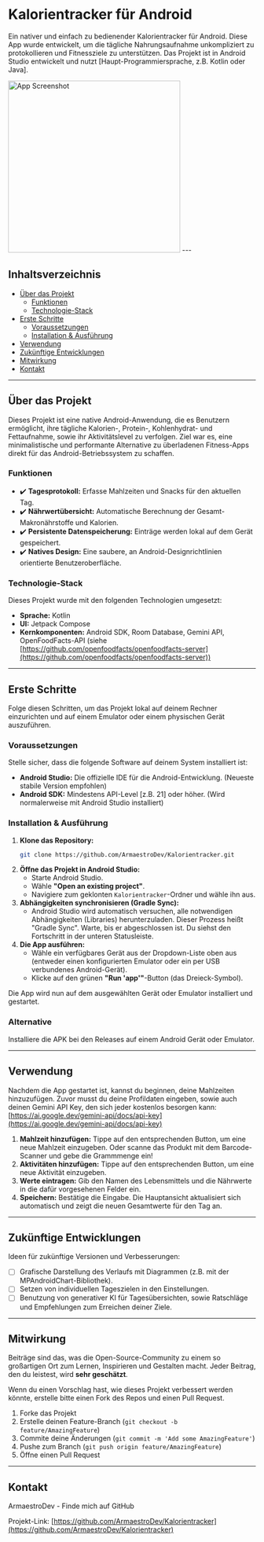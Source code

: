 # Kalorientracker für Android

Ein nativer und einfach zu bedienender Kalorientracker für Android. Diese App wurde entwickelt, um die tägliche Nahrungsaufnahme unkompliziert zu protokollieren und Fitnessziele zu unterstützen. Das Projekt ist in Android Studio entwickelt und nutzt [Haupt-Programmiersprache, z.B. Kotlin oder Java].

<img src="https://github.com/user-attachments/assets/e2c36eda-d5c5-457c-8380-2fe6071a2222" alt="App Screenshot" width="350"/>
---

## Inhaltsverzeichnis

- [Über das Projekt](#über-das-projekt)
  - [Funktionen](#funktionen)
  - [Technologie-Stack](#technologie-stack)
- [Erste Schritte](#erste-schritte)
  - [Voraussetzungen](#voraussetzungen)
  - [Installation & Ausführung](#installation--ausführung)
- [Verwendung](#verwendung)
- [Zukünftige Entwicklungen](#zukünftige-entwicklungen)
- [Mitwirkung](#mitwirkung)
- [Kontakt](#kontakt)

---

## Über das Projekt

Dieses Projekt ist eine native Android-Anwendung, die es Benutzern ermöglicht, ihre tägliche Kalorien-, Protein-, Kohlenhydrat- und Fettaufnahme, sowie ihr Aktivitätslevel zu verfolgen. Ziel war es, eine minimalistische und performante Alternative zu überladenen Fitness-Apps direkt für das Android-Betriebssystem zu schaffen.

### Funktionen

-   ✔️ **Tagesprotokoll:** Erfasse Mahlzeiten und Snacks für den aktuellen Tag.
-   ✔️ **Nährwertübersicht:** Automatische Berechnung der Gesamt-Makronährstoffe und Kalorien.
-   ✔️ **Persistente Datenspeicherung:** Einträge werden lokal auf dem Gerät gespeichert.
-   ✔️ **Natives Design:** Eine saubere, an Android-Designrichtlinien orientierte Benutzeroberfläche.

### Technologie-Stack

Dieses Projekt wurde mit den folgenden Technologien umgesetzt:

-   **Sprache:** Kotlin
-   **UI:** Jetpack Compose
-   **Kernkomponenten:** Android SDK, Room Database, Gemini API, OpenFoodFacts-API (siehe [https://github.com/openfoodfacts/openfoodfacts-server](https://github.com/openfoodfacts/openfoodfacts-server))

---

## Erste Schritte

Folge diesen Schritten, um das Projekt lokal auf deinem Rechner einzurichten und auf einem Emulator oder einem physischen Gerät auszuführen.

### Voraussetzungen

Stelle sicher, dass die folgende Software auf deinem System installiert ist:

-   **Android Studio:** Die offizielle IDE für die Android-Entwicklung. (Neueste stabile Version empfohlen)
-   **Android SDK:** Mindestens API-Level [z.B. 21] oder höher. (Wird normalerweise mit Android Studio installiert)

### Installation & Ausführung

1.  **Klone das Repository:**
    ```sh
    git clone https://github.com/ArmaestroDev/Kalorientracker.git
    ```
2.  **Öffne das Projekt in Android Studio:**
    -   Starte Android Studio.
    -   Wähle **"Open an existing project"**.
    -   Navigiere zum geklonten `Kalorientracker`-Ordner und wähle ihn aus.
3.  **Abhängigkeiten synchronisieren (Gradle Sync):**
    -   Android Studio wird automatisch versuchen, alle notwendigen Abhängigkeiten (Libraries) herunterzuladen. Dieser Prozess heißt "Gradle Sync". Warte, bis er abgeschlossen ist. Du siehst den Fortschritt in der unteren Statusleiste.
4.  **Die App ausführen:**
    -   Wähle ein verfügbares Gerät aus der Dropdown-Liste oben aus (entweder einen konfigurierten Emulator oder ein per USB verbundenes Android-Gerät).
    -   Klicke auf den grünen **"Run 'app'"**-Button (das Dreieck-Symbol).

Die App wird nun auf dem ausgewählten Gerät oder Emulator installiert und gestartet.

### Alternative

Installiere die APK bei den Releases auf einem Android Gerät oder Emulator.


---

## Verwendung

Nachdem die App gestartet ist, kannst du beginnen, deine Mahlzeiten hinzuzufügen. Zuvor musst du deine Profildaten eingeben, sowie auch deinen Gemini API Key, den sich jeder kostenlos besorgen kann: [https://ai.google.dev/gemini-api/docs/api-key](https://ai.google.dev/gemini-api/docs/api-key)

1.  **Mahlzeit hinzufügen:** Tippe auf den entsprechenden Button, um eine neue Mahlzeit einzugeben. Oder scanne das Produkt mit dem Barcode-Scanner und gebe die Grammmenge ein!
2.  **Aktivitäten hinzufügen:** Tippe auf den entsprechenden Button, um eine neue Aktivität einzugeben.
3.  **Werte eintragen:** Gib den Namen des Lebensmittels und die Nährwerte in die dafür vorgesehenen Felder ein.
4.  **Speichern:** Bestätige die Eingabe. Die Hauptansicht aktualisiert sich automatisch und zeigt die neuen Gesamtwerte für den Tag an.

---

## Zukünftige Entwicklungen

Ideen für zukünftige Versionen und Verbesserungen:

-   [ ] Grafische Darstellung des Verlaufs mit Diagrammen (z.B. mit der MPAndroidChart-Bibliothek).
-   [ ] Setzen von individuellen Tageszielen in den Einstellungen.
-   [ ] Benutzung von generativer KI für Tagesübersichten, sowie Ratschläge und Empfehlungen zum Erreichen deiner Ziele.

---

## Mitwirkung

Beiträge sind das, was die Open-Source-Community zu einem so großartigen Ort zum Lernen, Inspirieren und Gestalten macht. Jeder Beitrag, den du leistest, wird **sehr geschätzt**.

Wenn du einen Vorschlag hast, wie dieses Projekt verbessert werden könnte, erstelle bitte einen Fork des Repos und einen Pull Request.

1.  Forke das Projekt
2.  Erstelle deinen Feature-Branch (`git checkout -b feature/AmazingFeature`)
3.  Commite deine Änderungen (`git commit -m 'Add some AmazingFeature'`)
4.  Pushe zum Branch (`git push origin feature/AmazingFeature`)
5.  Öffne einen Pull Request

---

## Kontakt

ArmaestroDev - Finde mich auf GitHub

Projekt-Link: [https://github.com/ArmaestroDev/Kalorientracker](https://github.com/ArmaestroDev/Kalorientracker)

